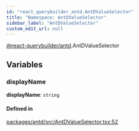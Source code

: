 ```yaml
---
id: "react_querybuilder_antd.AntDValueSelector"
title: "Namespace: AntDValueSelector"
sidebar_label: "AntDValueSelector"
custom_edit_url: null
---
```


[@react-querybuilder/antd](../modules/react_querybuilder_antd.md).AntDValueSelector

## Variables

### displayName

 **displayName**: `string`

#### Defined in

[packages/antd/src/AntDValueSelector.tsx:52](https://github.com/react-querybuilder/react-querybuilder/blob/55590db8/packages/antd/src/AntDValueSelector.tsx#L52)
